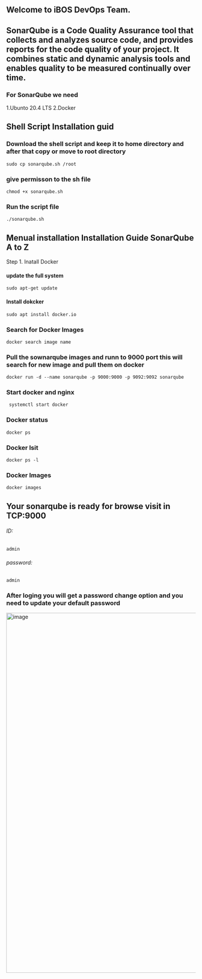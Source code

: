 ## Welcome to iBOS DevOps Team.
## SonarQube is a Code Quality Assurance tool that collects and analyzes source code, and provides reports for the code quality of your project. It combines static and dynamic analysis tools and enables quality to be measured continually over time.
### For SonarQube we need

1.Ubunto 20.4 LTS
2.Docker

## Shell Script Installation guid 

### Download the shell script and keep it to home directory and after that copy or move to root directory
    sudo cp sonarqube.sh /root

### give permisson to the sh file
    chmod +x sonarqube.sh
### Run the script file 
    ./sonarqube.sh
    
    
## Menual installation Installation Guide SonarQube A to Z

Step 1. Inatall Docker
#### update the full system
    sudo apt-get update
#### Install dokcker
    sudo apt install docker.io
### Search for Docker Images
    docker search image name
### Pull the sownarqube images and runn to 9000 port this will search for new image and pull them on docker
    docker run -d --name sonarqube -p 9000:9000 -p 9092:9092 sonarqube
### Start docker and nginx
     systemctl start docker
### Docker status
    docker ps
### Docker lsit
    docker ps -l
### Docker Images
    docker images
## Your sonarqube is ready for browse visit in TCP:9000

###### ID:
    admin
###### password:
    admin
### After loging you will get a password change option and you need to update your default password

<img width="955" alt="image" src="https://user-images.githubusercontent.com/50922314/165480904-6c4131d1-aca1-4cd0-9ba2-3d5b7a9010f9.png">
